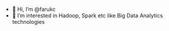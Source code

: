 - 👋 Hi, I’m @farukc
- 👀 I’m interested in Hadoop, Spark etc like Big Data Analytics technologies

<!---
farukc/farukc is a ✨ special ✨ repository because its `README.md` (this file) appears on your GitHub profile.
You can click the Preview link to take a look at your changes.
--->
